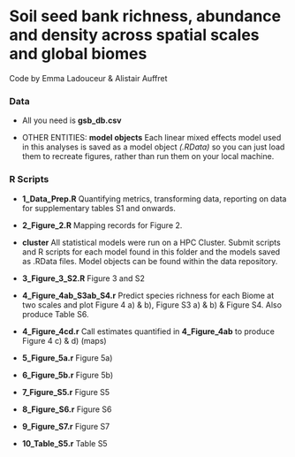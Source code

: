 # Soil seed bank richness, abundance and density across spatial scales and global biomes

Code by Emma Ladouceur & Alistair Auffret

### Data
* All you need is **gsb_db.csv**

* OTHER ENTITIES: **model objects** Each linear mixed effects model used in this analyses is saved as a model object *(.RData)* so you can just load them to recreate figures, rather than run them on your local machine.

### R Scripts

* **1_Data_Prep.R** Quantifying metrics, transforming data, reporting on data for supplementary tables S1 and onwards.

* **2_Figure_2.R** Mapping records for Figure 2.

* **cluster** All statistical models were run on a HPC Cluster. Submit scripts and R scripts for each model found in this folder and the models saved as .RData files. Model objects can be found within the data repository.

* **3_Figure_3_S2.R**  Figure 3 and S2

* **4_Figure_4ab_S3ab_S4.r**  Predict species richness for each Biome at two scales and plot Figure 4 a) & b), Figure S3 a) & b) & Figure S4. Also produce Table S6.

* **4_Figure_4cd.r**  Call estimates quantified in **4_Figure_4ab** to produce Figure 4 c) & d) (maps)

* **5_Figure_5a.r** Figure 5a)

* **6_Figure_5b.r** Figure 5b)

* **7_Figure_S5.r** Figure S5

* **8_Figure_S6.r** Figure S6

* **9_Figure_S7.r** Figure S7

* **10_Table_S5.r** Table S5
